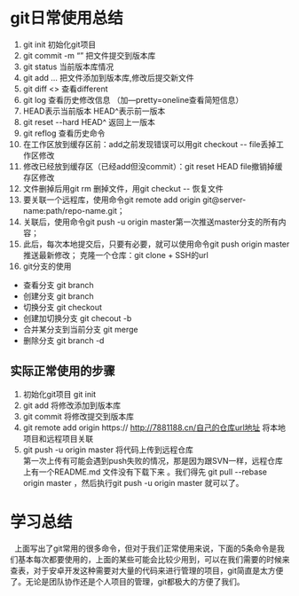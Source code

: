 # git日常使用总结
1. git init 初始化git项目
2.	git commit -m “”   把文件提交到版本库
3.	git status   当前版本库情况
4.	git add …   把文件添加到版本库,修改后提交新文件
5.	git diff <>           查看different
6.	git log   查看历史修改信息  （加—pretty=oneline查看简短信息）
7.	HEAD表示当前版本   HEAD^表示前一版本
8.	git reset --hard HEAD^ 返回上一版本
9.	git reflog 查看历史命令
10.	在工作区放到缓存区前：add之前发现错误可以用git checkout -- file丢掉工作区修改
11.	修改已经放到缓存区（已经add但没commit）：git reset HEAD file撤销掉缓存区修改
12.	文件删掉后用git rm <file>删掉文件，用git checkut -- <file>恢复文件
13.	要关联一个远程库，使用命令git remote add origin git@server-name:path/repo-name.git；
14.	关联后，使用命令git push -u origin master第一次推送master分支的所有内容；
15.	此后，每次本地提交后，只要有必要，就可以使用命令git push origin master推送最新修改；
克隆一个仓库：git clone + SSH的url
16. git分支的使用 
  + 查看分支 git branch
  + 创建分支 git branch <name>
  + 切换分支 git checkout <name>
  + 创建加切换分支 git checout -b <name>
  + 合并某分支到当前分支 git merge <name>
  + 删除分支 git branch -d <name>
## 实际正常使用的步骤
1. 初始化git项目 git init
2. git add 将修改添加到版本库
3. git commit 将修改提交到版本库
4. git remote add origin https:// http://7881188.cn/自己的仓库url地址 将本地项目和远程项目关联
5. git push -u origin master 将代码上传到远程仓库  
第一次上传有可能会遇到push失败的情况，那是因为跟SVN一样，远程仓库上有一个README.md 文件没有下载下来 。我们得先
git pull --rebase origin master  ，然后执行git push -u origin master 就可以了。
# 学习总结
&nbsp;&nbsp;上面写出了git常用的很多命令，但对于我们正常使用来说，下面的5条命令是我们基本每次都要使用的，上面的某些可能会比较少用到，可以在我们需要的时候来查表，对于安卓开发这种需要对大量的代码来进行管理的项目，git简直是太方便了。无论是团队协作还是个人项目的管理，git都极大的方便了我们。